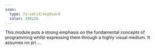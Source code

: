 ```yaml
---
icon:
  type: fa-solid:keyboard
  color: 398126
---
```


This module puts a strong emphasis on the fundamental concepts of programming whilst expressing them through a highly visual medium. It assumes no pri ... 
